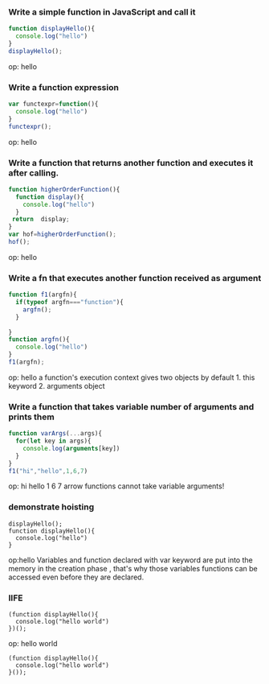 ### Write a simple function in JavaScript and call it
```js
function displayHello(){
  console.log("hello")
}
displayHello();
```
op:
hello

### Write a function expression
```js
var functexpr=function(){
  console.log("hello")
}
functexpr();
```
op:
hello
### Write a function that returns another function and executes it after calling.

```js  
function higherOrderFunction(){
  function display(){
    console.log("hello")
  }
 return  display;
}
var hof=higherOrderFunction();
hof();
```
op:
hello
### Write a fn that executes another function received as argument
```js
function f1(argfn){
  if(typeof argfn==="function"){
    argfn();
  }
  
}
function argfn(){
  console.log("hello")
}
f1(argfn);
```
op: hello
a function's execution context gives two objects by default 1. this keyword 2. arguments object

### Write a function that takes variable number of arguments and prints them
```js
function varArgs(...args){
  for(let key in args){
    console.log(arguments[key])
  }
}
f1("hi","hello",1,6,7)
``` 
op:
hi hello 1 6 7
arrow functions cannot take variable arguments!

###  demonstrate hoisting
```
displayHello();
function displayHello(){
  console.log("hello")
}
```
op:hello
Variables and function declared with var keyword are put into the memory in the creation phase , that's why those variables functions can be accessed even before they are declared.

### IIFE
```
(function displayHello(){
  console.log("hello world")
})();
```
op: hello world
```
(function displayHello(){
  console.log("hello world")
}());
```
